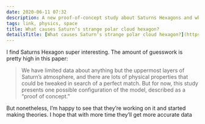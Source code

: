 ```yaml
---
date: 2020-06-11 07:32
description: A new proof-of-concept study about Saturns Hexagons and what could cause them
tags: link, physics, space
title: What causes Saturn’s strange polar cloud hexagon?
detailsTitle: [What causes Saturn’s strange polar cloud hexagon?](https://arstechnica.com/science/2020/06/what-causes-saturns-strange-polar-cloud-hexagon/)
---
```


I find Saturns Hexagon super interesting. The amount of guesswork is pretty high in this paper:

>  We have limited data about anything but the uppermost layers of Saturn’s atmosphere, and there are lots of physical properties that could be tweaked in search of a perfect match. But for now, this study presents one possible configuration of the model, described as a “proof of concept.”

But nonetheless, I’m happy to see that they’re working on it and started making theories. I hope that with more time they’ll get more accurate data